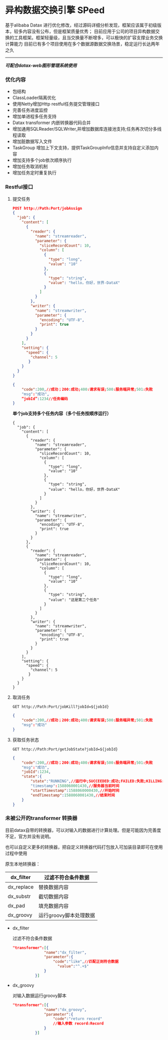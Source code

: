 # 异构数据交换引擎 SPeed

基于alibaba Datax 进行优化修改，经过源码详细分析发现，框架应该属于初级版本，较多内容没有公布，但是框架质量优秀；
目前应用于公司的项目异构数据交换的工具框架。框架轻量级，且当交换量不断增多，可以极快的扩容支撑业务交换计算能力
目前已有多个项目使用在多个数据源数据交换场景，稳定运行长达两年之久

***

***可配合datax-web图形管理系统使用***

### 优化内容

* 包结构
* ClassLoader隔离优化
* 使用Netty增加Http restful任务提交管理接口
* 完善任务进度监控
* 增加单进程多任务支持
* Datax transformer 内嵌转换器代码合并
* 增加通用SQLReader/SQLWriter,并增加数据库连接池支持;任务再次切分多线程读取
* 增加脏数据写入文件
* TaskGroup 增加上下文支持，提供TaskGroupInfo信息并支持自定义添加内容
* 增加支持多个job依次顺序执行
* 增加任务取消机制
* 增加任务定时重复执行



### Restful接口

1. 提交任务

   ```json
   POST http://Path:Port/jobAssign
   {
     "job": {
       "content": [
         {
           "reader": {
             "name": "streamreader",
             "parameter": {
               "sliceRecordCount": 10,
               "column": [
                 {
                   "type": "long",
                   "value": "10"
                 },
                 {
                   "type": "string",
                   "value": "hello，你好，世界-DataX"
                 }
               ]
             }
           },
           "writer": {
             "name": "streamwriter",
             "parameter": {
               "encoding": "UTF-8",
               "print": true
             }
           }
         }
       ],
       "setting": {
         "speed": {
           "channel": 5
          }
       }
     }
   }
   ```

   ```json
   {
       "code":200,//成功；200:成功;400:请求有误;500:服务端异常;501:失败
       "msg":"成功",
       “jobId”:1234//任务编码
   }
   ```

   **单个job支持多个任务内容（多个任务按顺序运行）**

   ```
   {
     "job": {
       "content": [
         {
           "reader": {
             "name": "streamreader",
             "parameter": {
               "sliceRecordCount": 10,
               "column": [
                 {
                   "type": "long",
                   "value": "10"
                 },
                 {
                   "type": "string",
                   "value": "hello，你好，世界-DataX"
                 }
               ]
             }
           },
           "writer": {
             "name": "streamwriter",
             "parameter": {
               "encoding": "UTF-8",
               "print": true
             }
           }
         },
         {
           "reader": {
             "name": "streamreader",
             "parameter": {
               "sliceRecordCount": 10,
               "column": [
                 {
                   "type": "long",
                   "value": "10"
                 },
                 {
                   "type": "string",
                   "value": "这是第二个任务"
                 }
               ]
             }
           },
           "writer": {
             "name": "streamwriter",
             "parameter": {
               "encoding": "UTF-8",
               "print": true
             }
           }
         }
       ],
       "setting": {
         "speed": {
           "channel": 5
          }
       }
     }
   }
   ```

   

2. 取消任务

   ```
   GET http://Path:Port/jobKill?jobId=${jobId}
   ```

   ```json
   {
       "code":200,//成功；200:成功;400:请求有误;500:服务端异常;501:失败
       "msg":"成功"
   }
   ```

   

3. 获取任务状态

   ```
   GET http://Path:Port/getJobState?jobId=${jobId}
   ```

   ```json
   {
       "code":200,//成功；200:成功;400:请求有误;500:服务端异常;501:失败
       "msg":"成功",
       "jobId":1234,
       "state":{
           "state":"RUNNING",//运行中;SUCCEEDED:成功;FAILED:失败;KILLING:取消中;KILLED:已取消
           "timestamp":1588060001430,//服务器当前时间
           "startTimestamp":1588060000430,//开始时间
           "endTimestamp":1588060001430,//结束时间
       }
   }
   ```

   

### 未被公开的transformer 转换器

目前datax自带的转换器，可以对输入的数据进行计算处理。但是可能因为完善度不足，官方并没有说明。

也可以自定义更多的转换器，把自定义转换器代码打包放入可加装目录即可在使用过程中使用

原生本地转换器：

| dx_filter  | 过滤不符合条件数据     |
| ---------- | ---------------------- |
| dx_replace | 替换数据内容           |
| dx_substr  | 截切数据内容           |
| dx_pad     | 填充数据内容           |
| dx_groovy  | 运行groovy脚本处理数据 |

- dx_filter

  过滤不符合条件数据

  ```json
  "transformer":[{
  				"name":"dx_filter",
  				"parameter":{
  					"code":"like",//匹配正则符合数据
                      "value":"^.+$"
  				}
  			}]
  ```

- dx_groovy
  
  对输入数据运行groovy脚本
  
  ```json
  "transformer":[{
  				"name":"dx_groovy",
  				"parameter":{
  					"code":"return record"
  					//输入参数 record:Record
  				}
  			}]
  ```

